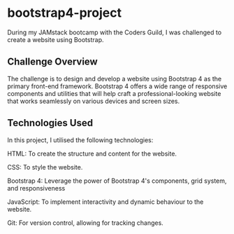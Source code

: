 # bootstrap4-project

During my JAMstack bootcamp with the Coders Guild, I was challenged to create a website using Bootstrap.  

## Challenge Overview
The challenge is to design and develop a website using Bootstrap 4 as the primary front-end framework. Bootstrap 4 offers a wide range of responsive components and utilities that will help craft a professional-looking website that works seamlessly on various devices and screen sizes.

## Technologies Used
In this project, I utilised the following technologies:

HTML: To create the structure and content for the website.

CSS: To style the website.

Bootstrap 4: Leverage the power of Bootstrap 4's components, grid system, and responsiveness

JavaScript: To implement interactivity and dynamic behaviour to the website.

Git: For version control, allowing for tracking changes.
